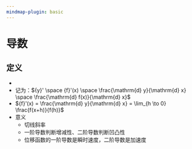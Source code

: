 ```yaml
---
mindmap-plugin: basic
---
```

# 导数
## 定义
- 
- 记为：${y}' \space {f}'(x) \space \frac{\mathrm{d} y}{\mathrm{d} x} \space \frac{\mathrm{d} f(x)}{\mathrm{d} x}$
- ${f}'(x) = \frac{\mathrm{d} y}{\mathrm{d} x} = \lim_{h \to 0} \frac{f(x+h)}{f(h)}$
- 意义
	- 切线斜率
	- 一阶导数判断增减性、二阶导数判断凹凸性
	- 位移函数的一阶导数是瞬时速度，二阶导数是加速度